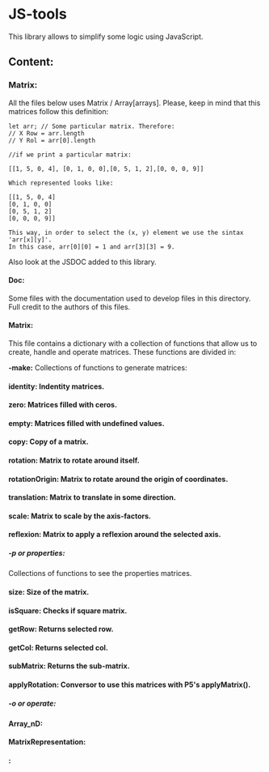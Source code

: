 # JS-tools
This library allows to simplify some logic using JavaScript.

## Content:

### Matrix:
All the files below uses Matrix / Array[arrays]. Please, keep in mind that this matrices follow this definition:

    let arr; // Some particular matrix. Therefore:
    // X Row = arr.length
    // Y Rol = arr[0].length

    //if we print a particular matrix:

    [[1, 5, 0, 4], [0, 1, 0, 0],[0, 5, 1, 2],[0, 0, 0, 9]]

    Which represented looks like:

    [[1, 5, 0, 4]
    [0, 1, 0, 0]
    [0, 5, 1, 2]
    [0, 0, 0, 9]]

    This way, in order to select the (x, y) element we use the sintax 'arr[x][y]'.
    In this case, arr[0][0] = 1 and arr[3][3] = 9.

Also look at the JSDOC added to this library.

#### Doc:
Some files with the documentation used to develop files in this directory. Full credit to the authors of this files.

#### Matrix:
This file contains a dictionary with a collection of functions that allow us to create, handle and operate matrices.
These functions are divided in:

**-make:**
Collections of functions to generate matrices:
   #### identity: Indentity matrices.
   #### zero: Matrices filled with ceros.
   #### empty: Matrices filled with undefined values.
   #### copy: Copy of a matrix.
   #### rotation: Matrix to rotate around itself.
   #### rotationOrigin: Matrix to rotate around the origin of coordinates.
   #### translation: Matrix to translate in some direction.
   #### scale: Matrix to scale by the axis-factors.
   #### reflexion: Matrix to apply a reflexion around the selected axis.

##### -p or properties:
Collections of functions to see the properties matrices.
   #### size: Size of the matrix.
   #### isSquare: Checks if square matrix.
   #### getRow: Returns selected row.
   #### getCol: Returns selected col.
   #### subMatrix: Returns the sub-matrix.
   #### applyRotation: Conversor to use this matrices with P5's applyMatrix().

##### -o or operate:



#### Array_nD:
#### MatrixRepresentation:

#### :
